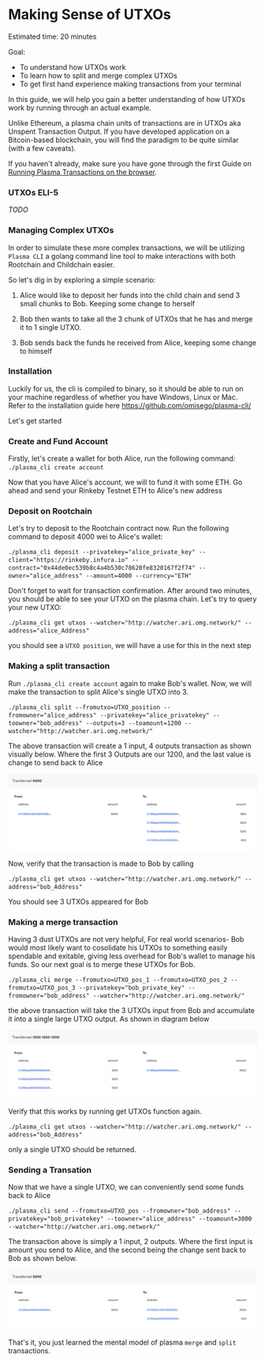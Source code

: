 # Making Sense of UTXOs

Estimated time: 20 minutes

Goal:

- To understand how UTXOs work
- To learn how to split and merge complex UTXOs
- To get first hand experience making transactions from your terminal

In this guide, we will help you gain a better understanding of how UTXOs work by running through an actual example.

Unlike Ethereum, a plasma chain units of transactions are in UTXOs aka Unspent Transaction Output. If you have developed application on a Bitcoin-based blockchain, you will find the paradigm to be quite similar (with a few caveats). 

If you haven't already, make sure you have gone through the first Guide on [Running Plasma Transactions on the browser](https://github.com/omisego/dev-portal/blob/master/Guides/browser_plasma_interface.md).

### UTXOs ELI-5

*TODO*

### Managing Complex UTXOs

In order to simulate these more complex transactions, we will be utilizing `Plasma CLI` a golang command line tool to make interactions with both Rootchain and Childchain easier.

So let's dig in by exploring a simple scenario:

1. Alice would like to deposit her funds into the child chain and send 3 small chunks to Bob. Keeping some change to herself

2. Bob then wants to take all the 3 chunk of UTXOs that he has and merge it to 1 single UTXO. 

3. Bob sends back the funds he received from Alice, keeping some change to himself


### Installation

Luckily for us, the cli is compiled to binary, so it should be able to run on your machine regardless of whether you have Windows, Linux or Mac. 
Refer to the installation guide here https://github.com/omisego/plasma-cli/

Let's get started

### Create and Fund Account


Firstly, let's create a wallet for both Alice, run the following command:
`./plasma_cli create account` 

Now that you have Alice's account, we will to fund it with some ETH. Go ahead and send your Rinkeby Testnet ETH to Alice's new address


### Deposit on Rootchain

Let's try to deposit to the Rootchain contract now. Run the following command to deposit 4000 wei to Alice's wallet:

```
./plasma_cli deposit --privatekey="alice_private_key" --client="https://rinkeby.infura.io" --contract="0x44de0ec539b8c4a4b530c78620fe8320167f2f74" --owner="alice_address" --amount=4000 --currency="ETH"
```

Don't forget to wait for transaction confirmation. After around two minutes, you should be able to see your UTXO on the plasma chain. Let's try to query your new UTXO:

```
./plasma_cli get utxos --watcher="http://watcher.ari.omg.network/" --address="alice_Address" 
```

you should see a `UTXO position`, we will have a use for this in the next step

### Making a split transaction

Run `./plasma_cli create account` again to make Bob's wallet. Now, we will make the transaction to split Alice's single UTXO into 3.

```
./plasma_cli split --fromutxo=UTXO_position --fromowner="alice_address" --privatekey="alice_privatekey" --toowner="bob_address" --outputs=3 --toamount=1200 --watcher="http://watcher.ari.omg.network/"
```

The above transaction will create a 1 input, 4 outputs transaction as shown visually below. Where the first 3 Outputs are our 1200, and the last value is change to send back to Alice

![Split Transaction Example](./assets/split-example.png)

Now, verify that the transaction is made to Bob by calling 

```
./plasma_cli get utxos --watcher="http://watcher.ari.omg.network/" --address="bob_Address" 
```

You should see 3 UTXOs appeared for Bob

### Making a merge transaction

Having 3 dust UTXOs are not very helpful, For real world scenarios- Bob would most likely want to cosolidate his UTXOs to something easily spendable and exitable, giving less overhead for Bob's wallet to manage his funds. So our next goal is to merge these UTXOs for Bob.

```
./plasma_cli merge --fromutxo=UTXO_pos_1 --fromutxo=UTXO_pos_2 --fromutxo=UTXO_pos_3 --privatekey="bob_private_key" --fromowner="bob_address" --watcher="http://watcher.ari.omg.network/" 
```

the above transaction will take the 3 UTXOs input from Bob and accumulate it into a single large UTXO output. As shown in diagram below

![Merge Transaction Example](./assets/merge-example.png)

Verify that this works by running get UTXOs function again.

```
./plasma_cli get utxos --watcher="http://watcher.ari.omg.network/" --address="bob_Address" 
```

only a single UTXO should be returned.

### Sending a Transation

Now that we have a single UTXO, we can conveniently send some funds back to Alice

```
./plasma_cli send --fromutxo=UTXO_pos --fromowner="bob_address" --privatekey="bob_privatekey" --toowner="alice_address" --toamount=3000 --watcher="http://watcher.ari.omg.network/"
```

The transaction above is simply a 1 input, 2 outputs. Where the first input is amount you send to Alice, and the second being the change sent back to Bob as shown below.

![Send Transaction Example](./assets/send-example.png)

That's it, you just learned the mental model of plasma `merge` and `split` transactions.

